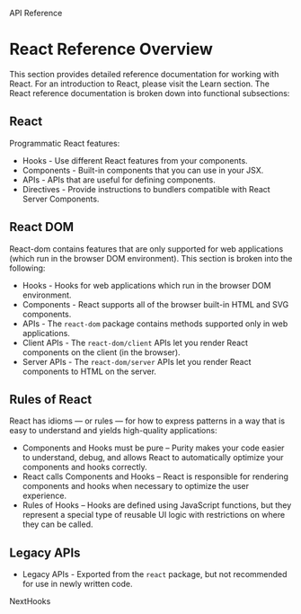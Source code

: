 API Reference
# React Reference Overview
This section provides detailed reference documentation for working with React. For an introduction to React, please visit the Learn section.
The React reference documentation is broken down into functional subsections:
## React 
Programmatic React features:
  * Hooks - Use different React features from your components.
  * Components - Built-in components that you can use in your JSX.
  * APIs - APIs that are useful for defining components.
  * Directives - Provide instructions to bundlers compatible with React Server Components.


## React DOM 
React-dom contains features that are only supported for web applications (which run in the browser DOM environment). This section is broken into the following:
  * Hooks - Hooks for web applications which run in the browser DOM environment.
  * Components - React supports all of the browser built-in HTML and SVG components.
  * APIs - The `react-dom` package contains methods supported only in web applications.
  * Client APIs - The `react-dom/client` APIs let you render React components on the client (in the browser).
  * Server APIs - The `react-dom/server` APIs let you render React components to HTML on the server.


## Rules of React 
React has idioms — or rules — for how to express patterns in a way that is easy to understand and yields high-quality applications:
  * Components and Hooks must be pure – Purity makes your code easier to understand, debug, and allows React to automatically optimize your components and hooks correctly.
  * React calls Components and Hooks – React is responsible for rendering components and hooks when necessary to optimize the user experience.
  * Rules of Hooks – Hooks are defined using JavaScript functions, but they represent a special type of reusable UI logic with restrictions on where they can be called.


## Legacy APIs 
  * Legacy APIs - Exported from the `react` package, but not recommended for use in newly written code.


NextHooks
